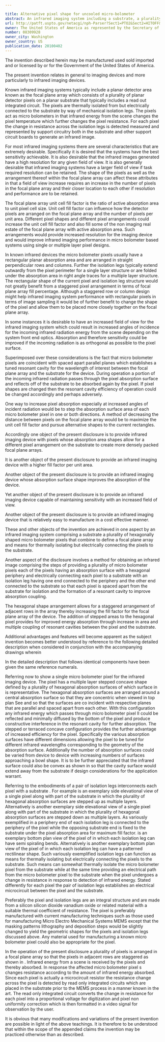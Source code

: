 ```yaml
---

title: Alternative pixel shape for uncooled micro-bolometer
abstract: An infrared imaging system including a substrate, a plurality of hexagonal shaped micro-bolometer pixels combined to define a focal plane array. Each pixel is electrically connected to the substrate with a pair of opposing isolation legs. One end of the isolation leg is attached to the pixel's periphery while the other is fixed to that substrate so that the focal plane array and a plane containing the substrate have a parallel, spaced-apart relationship. In this manner, the isolation legs provides an electrical communication path from each pixel to the substrate as each pixel undergoes an internal change in resistance due to absorption of infrared energy. At the same time, the legs separate the pixels from the substrate so that there is no heat transfer between the pixel and the substrate due to direct contact. The hexagonal shape arrangement also allows for a staggered arrangement of adjacent rows in the array, thereby increasing the fill factor for the focal plane array of the device. The addition of stepped areas to the hexagonal pixel provides for improved energy absorption through increase in area and multiple coupling of resonant cavities between the pixel and the substrate.
url: http://patft.uspto.gov/netacgi/nph-Parser?Sect1=PTO2&Sect2=HITOFF&p=1&u=%2Fnetahtml%2FPTO%2Fsearch-adv.htm&r=1&f=G&l=50&d=PALL&S1=08309928&OS=08309928&RS=08309928
owner: The United States of America as represented by the Secretary of the Army
number: 08309928
owner_city: Washington
owner_country: US
publication_date: 20100402
---
```

The invention described herein may be manufactured used sold imported and or licensed by or for the Government of the United States of America.

The present invention relates in general to imaging devices and more particularly to infrared imaging devices.

Known infrared imaging systems typically include a planar detector area known as the focal plane array which consists of a plurality of planar detector pixels on a planar substrate that typically includes a read out integrated circuit. The pixels are thermally isolated from but electrically connected to the substrate by way of mechanical isolation legs. The pixels act as micro bolometers in that infrared energy from the scene changes the pixel temperature which further changes the pixel resistance. For each pixel the change in resistance across the isolation legs is detected measured and represented by support circuitry both in the substrate and other support circuit boards to generate an infrared image.

For most infrared imaging systems there are several characteristics that are extremely desirable. Specifically it is desired that the systems have the best sensitivity achievable. It is also desirable that the infrared images generated have a high resolution for any given field of view. It is also generally desirable that infrared imaging systems have a larger field of view if task required resolution can be retained. The shape of the pixels as well as the arrangement thereof within the focal plane array can affect these attributes in that a field of view increase requires an increase in the number of pixels in the focal plane array and their closer location to each other if resolution and performance are to be retained.

The focal plane array unit cell fill factor is the ratio of active absorption area to unit pixel cell size. Unit cell fill factor can influence how the detector pixels are arranged on the focal plane array and the number of pixels per unit area. Different pixel shapes and different pixel arrangements could increase the unit cell fill factor and also fill some of the non imaging real estate of the focal plane array with active absorption area. Such arrangements would provide increased resolution for the imaging device and would improve infrared imaging performance in micro bolometer based systems using single or multiple layer pixel designs.

In known infrared devices the micro bolometer pixels usually have a rectangular planar absorption area and are arranged in straight perpendicular rows and columns. Further the isolation legs typically extend outwardly from the pixel perimeter for a single layer structure or are folded under the absorption area in right angle traces for a multiple layer structure. The rectangular shape of the current pixel and isolation leg structure would not greatly benefit from a staggered pixel arrangement in terms of focal plane array fill percentage. Although a staggered row or column design might help infrared imaging system performance with rectangular pixels in terms of image sampling it would be of further benefit to change the shape of the pixel and allow them to be placed more closely together on the focal plane array.

In some instances it is desirable to have an increased field of view for the infrared imaging system which could result in increased angles of incidence for the incoming infrared radiation energy from the scene depending on the system front end optics. Absorption and therefore sensitivity could be improved if the incoming radiation is as orthogonal as possible to the pixel surface.

Superimposed over these considerations is the fact that micro bolometer pixels are coincident with spaced apart parallel planes which establishes a tuned resonant cavity for the wavelength of interest between the focal plane array and the substrate for the device. During operation a portion of the incoming infrared radiation passes through the pixel absorption surface and reflects off of the substrate to be absorbed again by the pixel. If pixel shapes are changed then the resonant cavity efficiency of operation could be changed accordingly and perhaps adversely.

One way to increase pixel absorption especially at increased angles of incident radiation would be to step the absorption surface area of each micro bolometer pixel in one or both directions. A method of decreasing the distance between pixels on the focal plane array would be to maximize the unit cell fill factor and pursue alternative shapes to the current rectangles.

Accordingly one object of the present disclosure is to provide infrared imaging device with pixels whose absorption area shapes allow for a different pixel arrangement on the substrate to create more densely packed focal plane arrays.

It is another object of the present disclosure to provide an infrared imaging device with a higher fill factor per unit area.

Another object of the present disclosure is to provide an infrared imaging device whose absorption surface shape improves the absorption of the device.

Yet another object of the present disclosure is to provide an infrared imaging device capable of maintaining sensitivity with an increased field of view.

Another object of the present disclosure is to provide an infrared imaging device that is relatively easy to manufacture in a cost effective manner.

These and other objects of the invention are achieved in one aspect by an infrared imaging system comprising a substrate a plurality of hexagonally shaped micro bolometer pixels that combine to define a focal plane array and means for thermally isolating but electrically connecting the pixels to the substrate.

Another aspect of the disclosure involves a method for obtaining an infrared image comprising the steps of providing a plurality of micro bolometer pixels each of the pixels having an absorption surface with a hexagonal periphery and electrically connecting each pixel to a substrate with an isolation leg having one end connected to the periphery and the other end connected to the substrate so that each pixel is spaced apart from the substrate for isolation and the formation of a resonant cavity to improve absorption coupling.

The hexagonal shape arrangement allows for a staggered arrangement of adjacent rows in the array thereby increasing the fill factor for the focal plane array of the device. The addition of stepped areas to the hexagonal pixel provides for improved energy absorption through increase in area and multiple coupling of resonant cavities between the pixel and the substrate.

Additional advantages and features will become apparent as the subject invention becomes better understood by reference to the following detailed description when considered in conjunction with the accompanying drawings wherein 

In the detailed description that follows identical components have been given the same reference numerals.

Referring now to show a single micro bolometer pixel for the infrared imaging device. The pixel has a multiple layer stepped concave shape defined by a plurality of hexagonal absorption surfaces of which surface in is representative. The hexagonal absorption surfaces are arranged around a central absorption surface so that they are concentric when viewed in top plan See and so that the surfaces are co incident with respective planes that are parallel and spaced apart from each other. With this configuration any infrared energy which passes through micro bolometer pixel II could be reflected and minimally diffused by the bottom of the pixel and produce constructive interference in the resonant cavity for further absorption. The stepped or terraced concave configuration provides the further advantage of increased efficiency for the pixel. Specifically the various absorption surfaces have different dimensions allowing the pixel to be tuned for different infrared wavelengths corresponding to the geometry of the absorption surface. Additionally the number of absorption surfaces could be varied from device to device with increasing numbers of surfaces approaching a bowl shape. It is to be further appreciated that the infrared surface could also be convex as shown in so that the cavity surface would extend away from the substrate if design considerations for the application warrant.

Referring to the embodiments of a pair of isolation legs interconnects each pixel with a substrate . For example is an exemplary side elevational view of a single pixel along with part of the substrate in which the plurality of hexagonal absorption surfaces are stepped up as multiple layers. Alternatively is another exemplary side elevational view of a single pixel along with part of the substrate in which the plurality of hexagonal absorption surfaces are stepped down as multiple layers. As variously exemplified in a periphery end of each isolation leg is connected to the periphery of the pixel while the opposing substrate end is fixed to the substrate under the pixel absorption area for maximum fill factor. is an exemplary bottom plan view of the pixel of in which each isolation leg can have semi spiraling bends. Alternatively is another exemplary bottom plan view of the pixel of in which each isolation leg can have a patterned rectilinear shape. Such variously exemplified isolation legs can function as means for thermally isolating but electrically connecting the pixels to the substrate. Such means can somewhat thermally isolate the micro bolometer pixel from the substrate while at the same time providing an electrical path from the micro bolometer pixel to the substrate when the pixel undergoes a change in resistance in response to detection of infrared energy. Stated differently for each pixel the pair of isolation legs establishes an electrical microcircuit between the pixel and the substrate.

Preferably the pixel and isolation legs are an integral structure and are made from a silicon silicon dioxide vanadium oxide or related material with a suitable thermal coefficient of resistance. The pixel is preferably manufactured with current manufacturing techniques such as those used for manufacturing Micro Electro Mechanical Systems MEMS except that the masking patterns lithography and deposition steps would be slightly changed to yield the geometric shapes for the pixels and isolation legs discussed above. Any material used for manufacturing a known micro bolometer pixel could also be appropriate for the pixel.

In the operation of the present disclosure a plurality of pixels is arranged in a focal plane array so that the pixels in adjacent rows are staggered as shown in . Infrared energy from a scene is received by the pixels and thereby absorbed. In response the affected micro bolometer pixel s changes resistance according to the amount of infrared energy absorbed. Since each pixel is actually a microcircuit resistor the resistance change across the pixel is detected by read only integrated circuits which are placed in the substrate prior to the MEMS process in a manner known in the art. The read only integrated circuit converts the change in resistance for each pixel into a proportional voltage for digitization and pixel non uniformity correction which is then formatted in a video signal for observation by the user.

It is obvious that many modifications and variations of the present invention are possible in light of the above teachings. It is therefore to be understood that within the scope of the appended claims the invention may be practiced otherwise than as described.

